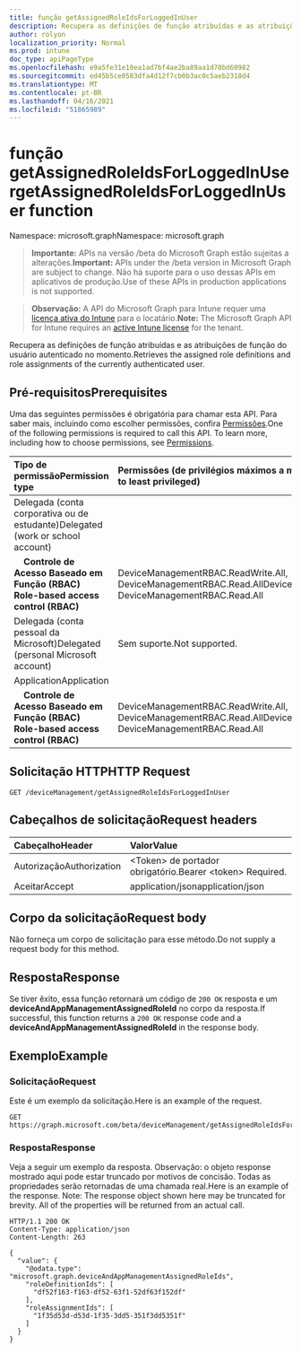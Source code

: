 ```yaml
---
title: função getAssignedRoleIdsForLoggedInUser
description: Recupera as definições de função atribuídas e as atribuições de função do usuário autenticado no momento.
author: rolyon
localization_priority: Normal
ms.prod: intune
doc_type: apiPageType
ms.openlocfilehash: e9a5fe31e10ea1ad7bf4ae2ba89aa1d70bd60982
ms.sourcegitcommit: ed45b5ce0583dfa4d12f7cb0b3ac0c5aeb2318d4
ms.translationtype: MT
ms.contentlocale: pt-BR
ms.lasthandoff: 04/16/2021
ms.locfileid: "51865989"
---
```

# <a name="getassignedroleidsforloggedinuser-function"></a><span data-ttu-id="26ec0-103">função getAssignedRoleIdsForLoggedInUser</span><span class="sxs-lookup"><span data-stu-id="26ec0-103">getAssignedRoleIdsForLoggedInUser function</span></span>

<span data-ttu-id="26ec0-104">Namespace: microsoft.graph</span><span class="sxs-lookup"><span data-stu-id="26ec0-104">Namespace: microsoft.graph</span></span>

> <span data-ttu-id="26ec0-105">**Importante:** APIs na versão /beta do Microsoft Graph estão sujeitas a alterações.</span><span class="sxs-lookup"><span data-stu-id="26ec0-105">**Important:** APIs under the /beta version in Microsoft Graph are subject to change.</span></span> <span data-ttu-id="26ec0-106">Não há suporte para o uso dessas APIs em aplicativos de produção.</span><span class="sxs-lookup"><span data-stu-id="26ec0-106">Use of these APIs in production applications is not supported.</span></span>

> <span data-ttu-id="26ec0-107">**Observação:** A API do Microsoft Graph para Intune requer uma [licença ativa do Intune](https://go.microsoft.com/fwlink/?linkid=839381) para o locatário.</span><span class="sxs-lookup"><span data-stu-id="26ec0-107">**Note:** The Microsoft Graph API for Intune requires an [active Intune license](https://go.microsoft.com/fwlink/?linkid=839381) for the tenant.</span></span>

<span data-ttu-id="26ec0-108">Recupera as definições de função atribuídas e as atribuições de função do usuário autenticado no momento.</span><span class="sxs-lookup"><span data-stu-id="26ec0-108">Retrieves the assigned role definitions and role assignments of the currently authenticated user.</span></span>
## <a name="prerequisites"></a><span data-ttu-id="26ec0-109">Pré-requisitos</span><span class="sxs-lookup"><span data-stu-id="26ec0-109">Prerequisites</span></span>
<span data-ttu-id="26ec0-p102">Uma das seguintes permissões é obrigatória para chamar esta API. Para saber mais, incluindo como escolher permissões, confira [Permissões](/graph/permissions-reference).</span><span class="sxs-lookup"><span data-stu-id="26ec0-p102">One of the following permissions is required to call this API. To learn more, including how to choose permissions, see [Permissions](/graph/permissions-reference).</span></span>

|<span data-ttu-id="26ec0-112">Tipo de permissão</span><span class="sxs-lookup"><span data-stu-id="26ec0-112">Permission type</span></span>|<span data-ttu-id="26ec0-113">Permissões (de privilégios máximos a mínimos)</span><span class="sxs-lookup"><span data-stu-id="26ec0-113">Permissions (from most to least privileged)</span></span>|
|:---|:---|
|<span data-ttu-id="26ec0-114">Delegada (conta corporativa ou de estudante)</span><span class="sxs-lookup"><span data-stu-id="26ec0-114">Delegated (work or school account)</span></span>||
| <span data-ttu-id="26ec0-115">&nbsp; &nbsp; **Controle de Acesso Baseado em Função (RBAC)**</span><span class="sxs-lookup"><span data-stu-id="26ec0-115">&nbsp; &nbsp; **Role-based access control (RBAC)**</span></span> | <span data-ttu-id="26ec0-116">DeviceManagementRBAC.ReadWrite.All, DeviceManagementRBAC.Read.All</span><span class="sxs-lookup"><span data-stu-id="26ec0-116">DeviceManagementRBAC.ReadWrite.All, DeviceManagementRBAC.Read.All</span></span>|
|<span data-ttu-id="26ec0-117">Delegada (conta pessoal da Microsoft)</span><span class="sxs-lookup"><span data-stu-id="26ec0-117">Delegated (personal Microsoft account)</span></span>|<span data-ttu-id="26ec0-118">Sem suporte.</span><span class="sxs-lookup"><span data-stu-id="26ec0-118">Not supported.</span></span>|
|<span data-ttu-id="26ec0-119">Application</span><span class="sxs-lookup"><span data-stu-id="26ec0-119">Application</span></span>||
| <span data-ttu-id="26ec0-120">&nbsp; &nbsp; **Controle de Acesso Baseado em Função (RBAC)**</span><span class="sxs-lookup"><span data-stu-id="26ec0-120">&nbsp; &nbsp; **Role-based access control (RBAC)**</span></span> | <span data-ttu-id="26ec0-121">DeviceManagementRBAC.ReadWrite.All, DeviceManagementRBAC.Read.All</span><span class="sxs-lookup"><span data-stu-id="26ec0-121">DeviceManagementRBAC.ReadWrite.All, DeviceManagementRBAC.Read.All</span></span>|
## <a name="http-request"></a><span data-ttu-id="26ec0-122">Solicitação HTTP</span><span class="sxs-lookup"><span data-stu-id="26ec0-122">HTTP Request</span></span>
<!-- {
  "blockType": "ignored"
}
-->
``` http
GET /deviceManagement/getAssignedRoleIdsForLoggedInUser
```

## <a name="request-headers"></a><span data-ttu-id="26ec0-123">Cabeçalhos de solicitação</span><span class="sxs-lookup"><span data-stu-id="26ec0-123">Request headers</span></span>
|<span data-ttu-id="26ec0-124">Cabeçalho</span><span class="sxs-lookup"><span data-stu-id="26ec0-124">Header</span></span>|<span data-ttu-id="26ec0-125">Valor</span><span class="sxs-lookup"><span data-stu-id="26ec0-125">Value</span></span>|
|:---|:---|
|<span data-ttu-id="26ec0-126">Autorização</span><span class="sxs-lookup"><span data-stu-id="26ec0-126">Authorization</span></span>|<span data-ttu-id="26ec0-127">&lt;Token&gt; de portador obrigatório.</span><span class="sxs-lookup"><span data-stu-id="26ec0-127">Bearer &lt;token&gt; Required.</span></span>|
|<span data-ttu-id="26ec0-128">Aceitar</span><span class="sxs-lookup"><span data-stu-id="26ec0-128">Accept</span></span>|<span data-ttu-id="26ec0-129">application/json</span><span class="sxs-lookup"><span data-stu-id="26ec0-129">application/json</span></span>|

## <a name="request-body"></a><span data-ttu-id="26ec0-130">Corpo da solicitação</span><span class="sxs-lookup"><span data-stu-id="26ec0-130">Request body</span></span>
<span data-ttu-id="26ec0-131">Não forneça um corpo de solicitação para esse método.</span><span class="sxs-lookup"><span data-stu-id="26ec0-131">Do not supply a request body for this method.</span></span>

## <a name="response"></a><span data-ttu-id="26ec0-132">Resposta</span><span class="sxs-lookup"><span data-stu-id="26ec0-132">Response</span></span>
<span data-ttu-id="26ec0-133">Se tiver êxito, essa função retornará um código de `200 OK` resposta e um **deviceAndAppManagementAssignedRoleId** no corpo da resposta.</span><span class="sxs-lookup"><span data-stu-id="26ec0-133">If successful, this function returns a `200 OK` response code and a **deviceAndAppManagementAssignedRoleId** in the response body.</span></span>

## <a name="example"></a><span data-ttu-id="26ec0-134">Exemplo</span><span class="sxs-lookup"><span data-stu-id="26ec0-134">Example</span></span>
### <a name="request"></a><span data-ttu-id="26ec0-135">Solicitação</span><span class="sxs-lookup"><span data-stu-id="26ec0-135">Request</span></span>
<span data-ttu-id="26ec0-136">Este é um exemplo da solicitação.</span><span class="sxs-lookup"><span data-stu-id="26ec0-136">Here is an example of the request.</span></span>
``` http
GET https://graph.microsoft.com/beta/deviceManagement/getAssignedRoleIdsForLoggedInUser
```

### <a name="response"></a><span data-ttu-id="26ec0-137">Resposta</span><span class="sxs-lookup"><span data-stu-id="26ec0-137">Response</span></span>
<span data-ttu-id="26ec0-p103">Veja a seguir um exemplo da resposta. Observação: o objeto response mostrado aqui pode estar truncado por motivos de concisão. Todas as propriedades serão retornadas de uma chamada real.</span><span class="sxs-lookup"><span data-stu-id="26ec0-p103">Here is an example of the response. Note: The response object shown here may be truncated for brevity. All of the properties will be returned from an actual call.</span></span>
``` http
HTTP/1.1 200 OK
Content-Type: application/json
Content-Length: 263

{
  "value": {
    "@odata.type": "microsoft.graph.deviceAndAppManagementAssignedRoleIds",
    "roleDefinitionIds": [
      "df52f163-f163-df52-63f1-52df63f152df"
    ],
    "roleAssignmentIds": [
      "1f35d53d-d53d-1f35-3dd5-351f3dd5351f"
    ]
  }
}
```












